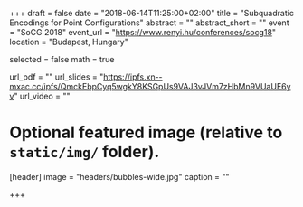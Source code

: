 +++
draft = false
date = "2018-06-14T11:25:00+02:00"
title = "Subquadratic Encodings for Point Configurations"
abstract = ""
abstract_short = ""
event = "SoCG 2018"
event_url = "https://www.renyi.hu/conferences/socg18"
location = "Budapest, Hungary"

selected = false
math = true

url_pdf = ""
url_slides = "https://ipfs.xn--mxac.cc/ipfs/QmckEbpCyq5wgkY8KSGpUs9VAJ3vJVm7zHbMn9VUaUE6yv"
url_video = ""

# Optional featured image (relative to `static/img/` folder).
[header]
image = "headers/bubbles-wide.jpg"
caption = ""

+++

<!--Embed your slides or video here using-->
<!--[shortcodes](https://gcushen.github.io/hugo-academic-demo/post/writing-markdown-latex/).-->
<!--Further details can easily be added using *Markdown* and $\rm \LaTeX$ math-->
<!--code. -->
